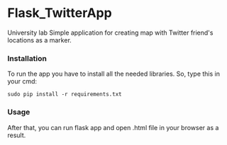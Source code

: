 # Flask_TwitterApp
University lab
Simple application for creating map with Twitter friend's locations as a marker.

### Installation

To run the app you have to install all the needed libraries. So, type this in your cmd:

```
sudo pip install -r requirements.txt
```

### Usage

After that, you can run flask app and open .html file in your browser as a result. 


